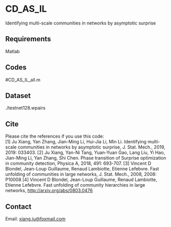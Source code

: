 # CD_AS_IL
Identifying multi-scale communities in networks by asymptotic surprise


## Requirements
Matlab


## Codes 
#CD_AS_IL_all.m  <br>
 

## Dataset 
./testnet128.wpairs <br> 
 
 
## Cite
Please cite the references if you use this code: <br> 
[1] Ju Xiang, Yan Zhang, Jian-Ming Li, Hui-Jia Li, Min Li. Identifying multi-scale communities in networks by asymptotic surprise, J. Stat. Mech., 2019, 2019: 033403.
[2] Ju Xiang, Yan-Ni Tang, Yuan-Yuan Gao, Lang Liu, Yi Hao, Jian-Ming Li, Yan Zhang, Shi Chen. Phase transition of Surprise optimization in community detection, Physica A, 2018, 491: 693-707.
[3] Vincent D Blondel, Jean-Loup Guillaume, Renaud Lambiotte, Etienne Lefebvre. Fast unfolding of communities in large networks, J. Stat. Mech., 2008, 2008: P10008
[4] Vincent D Blondel, Jean-Loup Guillaume, Renaud Lambiotte, Etienne Lefebvre. Fast unfolding of community hierarchies in large networks, http://arxiv.org/abs/0803.0476  


## Contact<br>
Email: xiang.ju@foxmail.com 
